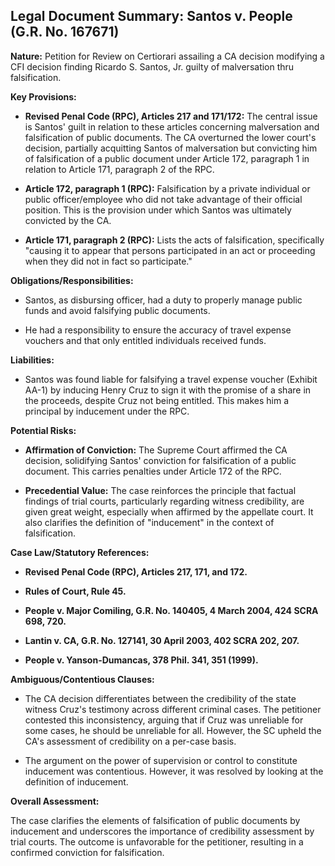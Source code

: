 ## Legal Document Summary: Santos v. People (G.R. No. 167671)

**Nature:** Petition for Review on Certiorari assailing a CA decision modifying a CFI decision finding Ricardo S. Santos, Jr. guilty of malversation thru falsification.

**Key Provisions:**

*   **Revised Penal Code (RPC), Articles 217 and 171/172:** The central issue is Santos' guilt in relation to these articles concerning malversation and falsification of public documents. The CA overturned the lower court's decision, partially acquitting Santos of malversation but convicting him of falsification of a public document under Article 172, paragraph 1 in relation to Article 171, paragraph 2 of the RPC.

*   **Article 172, paragraph 1 (RPC):** Falsification by a private individual or public officer/employee who did not take advantage of their official position. This is the provision under which Santos was ultimately convicted by the CA.

*   **Article 171, paragraph 2 (RPC):** Lists the acts of falsification, specifically "causing it to appear that persons participated in an act or proceeding when they did not in fact so participate."

**Obligations/Responsibilities:**

*   Santos, as disbursing officer, had a duty to properly manage public funds and avoid falsifying public documents.

*   He had a responsibility to ensure the accuracy of travel expense vouchers and that only entitled individuals received funds.

**Liabilities:**

*   Santos was found liable for falsifying a travel expense voucher (Exhibit AA-1) by inducing Henry Cruz to sign it with the promise of a share in the proceeds, despite Cruz not being entitled. This makes him a principal by inducement under the RPC.

**Potential Risks:**

*   **Affirmation of Conviction:** The Supreme Court affirmed the CA decision, solidifying Santos' conviction for falsification of a public document. This carries penalties under Article 172 of the RPC.

*   **Precedential Value:** The case reinforces the principle that factual findings of trial courts, particularly regarding witness credibility, are given great weight, especially when affirmed by the appellate court. It also clarifies the definition of "inducement" in the context of falsification.

**Case Law/Statutory References:**

*   **Revised Penal Code (RPC), Articles 217, 171, and 172.**

*   **Rules of Court, Rule 45.**

*   **People v. Major Comiling, G.R. No. 140405, 4 March 2004, 424 SCRA 698, 720.**

*   **Lantin v. CA, G.R. No. 127141, 30 April 2003, 402 SCRA 202, 207.**

*   **People v. Yanson-Dumancas, 378 Phil. 341, 351 (1999).**

**Ambiguous/Contentious Clauses:**

*   The CA decision differentiates between the credibility of the state witness Cruz's testimony across different criminal cases. The petitioner contested this inconsistency, arguing that if Cruz was unreliable for some cases, he should be unreliable for all. However, the SC upheld the CA's assessment of credibility on a per-case basis.

*   The argument on the power of supervision or control to constitute inducement was contentious. However, it was resolved by looking at the definition of inducement.

**Overall Assessment:**

The case clarifies the elements of falsification of public documents by inducement and underscores the importance of credibility assessment by trial courts. The outcome is unfavorable for the petitioner, resulting in a confirmed conviction for falsification.
